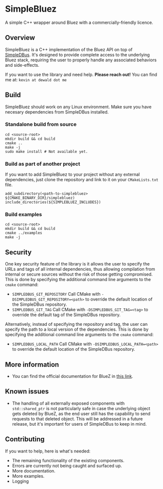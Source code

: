# SimpleBluez
A simple C++ wrapper around Bluez with a commercially-friendly licence.

## Overview
SimpleBluez is a C++ implementation of the Bluez API on top of [SimpleDBus](https://github.com/OpenBluetoothToolbox/SimpleDBus). It's designed to provide complete access to the underlying Bluez stack, requiring the user to properly handle any associated behaviors and side-effects.

If you want to use the library and need help. **Please reach out!**
You can find me at: `kevin at dewald dot me`

## Build
SimpleBluez should work on any Linux environment. Make sure you have necesary dependencies from SimpleDBus installed.

### Standalone build from source

```
cd <source-root>
mkdir build && cd build
cmake ..
make -j
sudo make install # Not available yet.
```

### Build as part of another project
If you want to add SimpleBluez to your project without any external dependencies, just clone the repository and link to it on your `CMakeLists.txt` file.

```
add_subdirectory(<path-to-simplebluez> ${CMAKE_BINARY_DIR}/simplebluez)
include_directories(${SIMPLEBLUEZ_INCLUDES})
```

### Build examples
```
cd <source-root>
mkdir build && cd build
cmake ../examples
make -j
```

## Security

One key security feature of the library is it allows the user to specify
the URLs and tags of all internal dependencies, thus allowing compilation
from internal or secure sources without the risk of those getting compromised.
This is done by specifying the additional command line arguments to
the `cmake` command:

- `SIMPLEDBUS_GIT_REPOSITORY`
  Call CMake with `-DSIMPLEDBUS_GIT_REPOSITORY=<path>` to override the
  default location of the SimpleDBus repository.
- `SIMPLEDBUS_GIT_TAG`
  Call CMake with `-DSIMPLEDBUS_GIT_TAG=<tag>` to override the default
  tag of the SimpleDBus repository.

Alternatively, instead of specifying the repository and tag, the user can
specify the path to a local version of the dependencies. This is done by
specifying the additional command line arguments to the `cmake` command:

  - `SIMPLEDBUS_LOCAL_PATH`
    Call CMake with `-DSIMPLEDBUS_LOCAL_PATH=<path>` to override the
    default location of the SimpleDBus repository.

## More information
- You can find the official documentation for BlueZ in [this link](https://git.kernel.org/pub/scm/bluetooth/bluez.git/plain/doc/gatt-api.txt).

## Known issues
- The handling of all externally exposed components with `std::shared_ptr` is not particularly safe in case the underlying object gets deleted by BlueZ, as the end user still has the capability to send requests to that deleted object. This will be addressed in a future release, but it's important for users of SimpleDBus to keep in mind.

## Contributing
If you want to help, here is what's needed:
- The remaining functionality of the existing components.
- Errors are currently not being caught and surfaced up.
- More documentation.
- More examples.
- Logging

